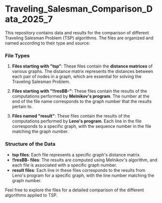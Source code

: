 # Traveling_Salesman_Comparison_Data_2025_7

This repository contains data and results for the comparison of different Traveling Salesman Problem (TSP) algorithms. The files are organized and named according to their type and source:

### File Types

1. **Files starting with "tsp"**:
   These files contain the **distance matrices** of various graphs. The distance matrix represents the distances between each pair of nodes in a graph, which are essential for solving the Traveling Salesman Problem.

2. **Files starting with "!!resBB-"**:
   These files contain the results of the computations performed by **Melnikov's program**. The number at the end of the file name corresponds to the graph number that the results pertain to.

3. **Files named "result"**:
   These files contain the results of the computations performed by **Leno's program**. Each line in the file corresponds to a specific graph, with the sequence number in the file matching the graph number.

### Structure of the Data
- **tsp files**: Each file represents a specific graph's distance matrix.
- **!!resBB- files**: The results are computed using Melnikov's algorithm, and each file is associated with a specific graph number.
- **result files**: Each line in these files corresponds to the results from Leno's program for a specific graph, with the line number matching the graph number.

Feel free to explore the files for a detailed comparison of the different algorithms applied to TSP.
